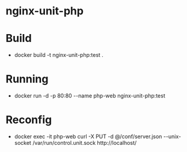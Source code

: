 # nginx-unit-php

# Build 
 - docker build -t nginx-unit-php:test .
# Running
 - docker run -d  -p 80:80 --name php-web nginx-unit-php:test
# Reconfig
 - docker exec -it php-web curl -X PUT -d @/conf/server.json --unix-socket /var/run/control.unit.sock http://localhost/
